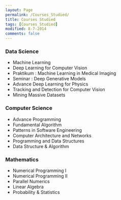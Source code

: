 ```yaml
---
layout: Page
permalink: /Courses_Studied/
title: Courses Studied
tags: [Courses_Studied]
modified: 8-7-2014
comments: false
---
```



### Data Science
- Machine Learning
- Deep Learning for Computer Vision
- Praktikum : Machine Learning in Medical Imaging
- Seminar : Deep Generative Models
- Advance Deep Learning for Physics
- Tracking and Detection for Computer Vision
- Mining Massive Datasets

### Computer Science
- Advance Programming
- Fundamental Algorithm
- Patterns in Software Engineering
- Computer Architecture and Networks
- Programming and Data Structures
- Data Structure & Algorithm

### Mathematics
- Numerical Programming I
- Numerical Programming II
- Parallel Numerics
- Linear Algebra 
- Probability & Statistics
